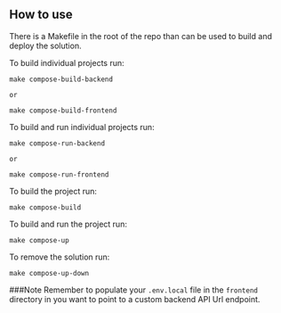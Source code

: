 ## How to use

There is a Makefile in the root of the repo than can be used to build and deploy the solution.

To build individual projects run:

```
make compose-build-backend

or

make compose-build-frontend
```

To build and run individual projects run:
```
make compose-run-backend

or

make compose-run-frontend
```

To build the project run:
```
make compose-build

```

To build and run the project run:
```
make compose-up

```

To remove the solution run:
```
make compose-up-down

```

###Note
Remember to populate your `.env.local` file in the `frontend` directory in you want to point to a custom backend API Url endpoint.

